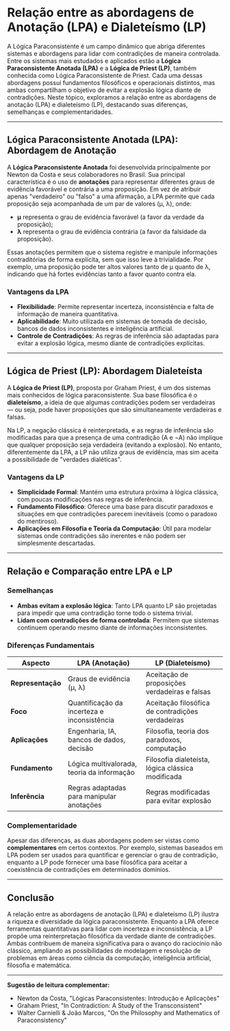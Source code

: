 
# Relação entre as abordagens de Anotação (LPA) e Dialeteísmo (LP)

A Lógica Paraconsistente é um campo dinâmico que abriga diferentes sistemas e abordagens para lidar com contradições de maneira controlada. Entre os sistemas mais estudados e aplicados estão a **Lógica Paraconsistente Anotada (LPA)** e a **Lógica de Priest (LP)**, também conhecida como Lógica Paraconsistente de Priest. Cada uma dessas abordagens possui fundamentos filosóficos e operacionais distintos, mas ambas compartilham o objetivo de evitar a explosão lógica diante de contradições. Neste tópico, exploramos a relação entre as abordagens de anotação (LPA) e dialeteísmo (LP), destacando suas diferenças, semelhanças e complementaridades.

---

## Lógica Paraconsistente Anotada (LPA): Abordagem de Anotação

A **Lógica Paraconsistente Anotada** foi desenvolvida principalmente por Newton da Costa e seus colaboradores no Brasil. Sua principal característica é o uso de **anotações** para representar diferentes graus de evidência favorável e contrária a uma proposição. Em vez de atribuir apenas "verdadeiro" ou "falso" a uma afirmação, a LPA permite que cada proposição seja acompanhada de um par de valores (μ, λ), onde:

- **μ** representa o grau de evidência favorável (a favor da verdade da proposição);
- **λ** representa o grau de evidência contrária (a favor da falsidade da proposição).

Essas anotações permitem que o sistema registre e manipule informações contraditórias de forma explícita, sem que isso leve à trivialidade. Por exemplo, uma proposição pode ter altos valores tanto de μ quanto de λ, indicando que há fortes evidências tanto a favor quanto contra ela.

### Vantagens da LPA

- **Flexibilidade**: Permite representar incerteza, inconsistência e falta de informação de maneira quantitativa.
- **Aplicabilidade**: Muito utilizada em sistemas de tomada de decisão, bancos de dados inconsistentes e inteligência artificial.
- **Controle de Contradições**: As regras de inferência são adaptadas para evitar a explosão lógica, mesmo diante de contradições explícitas.

---

## Lógica de Priest (LP): Abordagem Dialeteísta

A **Lógica de Priest (LP)**, proposta por Graham Priest, é um dos sistemas mais conhecidos de lógica paraconsistente. Sua base filosófica é o **dialeteísmo**, a ideia de que algumas contradições podem ser verdadeiras — ou seja, pode haver proposições que são simultaneamente verdadeiras e falsas.

Na LP, a negação clássica é reinterpretada, e as regras de inferência são modificadas para que a presença de uma contradição (A e ¬A) não implique que qualquer proposição seja verdadeira (evitando a explosão). No entanto, diferentemente da LPA, a LP não utiliza graus de evidência, mas sim aceita a possibilidade de "verdades dialéticas".

### Vantagens da LP

- **Simplicidade Formal**: Mantém uma estrutura próxima à lógica clássica, com poucas modificações nas regras de inferência.
- **Fundamento Filosófico**: Oferece uma base para discutir paradoxos e situações em que contradições parecem inevitáveis (como o paradoxo do mentiroso).
- **Aplicações em Filosofia e Teoria da Computação**: Útil para modelar sistemas onde contradições são inerentes e não podem ser simplesmente descartadas.

---

## Relação e Comparação entre LPA e LP

### Semelhanças

- **Ambas evitam a explosão lógica**: Tanto LPA quanto LP são projetadas para impedir que uma contradição torne todo o sistema trivial.
- **Lidam com contradições de forma controlada**: Permitem que sistemas continuem operando mesmo diante de informações inconsistentes.

### Diferenças Fundamentais

| Aspecto                | LPA (Anotação)                                   | LP (Dialeteísmo)                                 |
|------------------------|--------------------------------------------------|--------------------------------------------------|
| **Representação**      | Graus de evidência (μ, λ)                        | Aceitação de proposições verdadeiras e falsas    |
| **Foco**               | Quantificação da incerteza e inconsistência      | Aceitação filosófica de contradições verdadeiras |
| **Aplicações**         | Engenharia, IA, bancos de dados, decisão         | Filosofia, teoria dos paradoxos, computação      |
| **Fundamento**         | Lógica multivalorada, teoria da informação       | Filosofia dialeteísta, lógica clássica modificada|
| **Inferência**         | Regras adaptadas para manipular anotações        | Regras modificadas para evitar explosão          |

### Complementaridade

Apesar das diferenças, as duas abordagens podem ser vistas como **complementares** em certos contextos. Por exemplo, sistemas baseados em LPA podem ser usados para quantificar e gerenciar o grau de contradição, enquanto a LP pode fornecer uma base filosófica para aceitar a coexistência de contradições em determinados domínios.

---

## Conclusão

A relação entre as abordagens de anotação (LPA) e dialeteísmo (LP) ilustra a riqueza e diversidade da lógica paraconsistente. Enquanto a LPA oferece ferramentas quantitativas para lidar com incerteza e inconsistência, a LP propõe uma reinterpretação filosófica da verdade diante de contradições. Ambas contribuem de maneira significativa para o avanço do raciocínio não clássico, ampliando as possibilidades de modelagem e resolução de problemas em áreas como ciência da computação, inteligência artificial, filosofia e matemática.

---

**Sugestão de leitura complementar:**
- Newton da Costa, "Lógicas Paraconsistentes: Introdução e Aplicações"
- Graham Priest, "In Contradiction: A Study of the Transconsistent"
- Walter Carnielli & João Marcos, "On the Philosophy and Mathematics of Paraconsistency"
```
